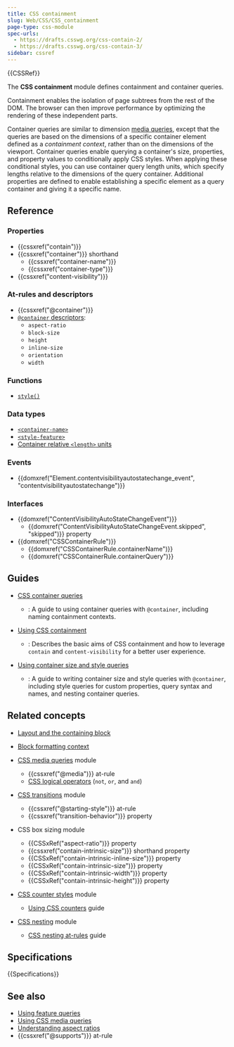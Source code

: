 ```yaml
---
title: CSS containment
slug: Web/CSS/CSS_containment
page-type: css-module
spec-urls:
  - https://drafts.csswg.org/css-contain-2/
  - https://drafts.csswg.org/css-contain-3/
sidebar: cssref
---
```


{{CSSRef}}

The **CSS containment** module defines containment and container queries.

Containment enables the isolation of page subtrees from the rest of the DOM. The browser can then improve performance by optimizing the rendering of these independent parts.

Container queries are similar to dimension [media queries](/en-US/docs/Web/CSS/CSS_media_queries), except that the queries are based on the dimensions of a specific container element defined as a _containment context_, rather than on the dimensions of the viewport. Container queries enable querying a container's size, properties, and property values to conditionally apply CSS styles. When applying these conditional styles, you can use container query length units, which specify lengths relative to the dimensions of the query container. Additional properties are defined to enable establishing a specific element as a query container and giving it a specific name.

## Reference

### Properties

- {{cssxref("contain")}}
- {{cssxref("container")}} shorthand
  - {{cssxref("container-name")}}
  - {{cssxref("container-type")}}
- {{cssxref("content-visibility")}}

### At-rules and descriptors

- {{cssxref("@container")}}
- [`@container` descriptors](/en-US/docs/Web/CSS/@container#descriptors):
  - `aspect-ratio`
  - `block-size`
  - `height`
  - `inline-size`
  - `orientation`
  - `width`

### Functions

- [`style()`](/en-US/docs/Web/CSS/@container#container_style_queries)

### Data types

- [`<container-name>`](/en-US/docs/Web/CSS/@container#values)
- [`<style-feature>`](/en-US/docs/Web/CSS/@container#container_style_queries)
- [Container relative `<length>` units](/en-US/docs/Web/CSS/length#container_query_length_units)

### Events

- {{domxref("Element.contentvisibilityautostatechange_event", "contentvisibilityautostatechange")}}

### Interfaces

- {{domxref("ContentVisibilityAutoStateChangeEvent")}}
  - {{domxref("ContentVisibilityAutoStateChangeEvent.skipped", "skipped")}} property
- {{domxref("CSSContainerRule")}}
  - {{domxref("CSSContainerRule.containerName")}}
  - {{domxref("CSSContainerRule.containerQuery")}}

## Guides

- [CSS container queries](/en-US/docs/Web/CSS/CSS_containment/Container_queries)

  - : A guide to using container queries with `@container`, including naming containment contexts.

- [Using CSS containment](/en-US/docs/Web/CSS/CSS_containment/Using_CSS_containment)

  - : Describes the basic aims of CSS containment and how to leverage `contain` and `content-visibility` for a better user experience.

- [Using container size and style queries](/en-US/docs/Web/CSS/CSS_containment/Container_size_and_style_queries)

  - : A guide to writing container size and style queries with `@container`, including style queries for custom properties, query syntax and names, and nesting container queries.

## Related concepts

- [Layout and the containing block](/en-US/docs/Web/CSS/Containing_block)
- [Block formatting context](/en-US/docs/Web/CSS/CSS_display/Block_formatting_context)

- [CSS media queries](/en-US/docs/Web/CSS/CSS_media_queries) module

  - {{cssxref("@media")}} at-rule
  - [CSS logical operators](/en-US/docs/Web/CSS/@media#logical_operators) (`not`, `or`, and `and`)

- [CSS transitions](/en-US/docs/Web/CSS/CSS_transitions) module

  - {{cssxref("@starting-style")}} at-rule
  - {{cssxref("transition-behavior")}} property

- CSS box sizing module

  - {{CSSxRef("aspect-ratio")}} property
  - {{cssxref("contain-intrinsic-size")}} shorthand property
  - {{CSSxRef("contain-intrinsic-inline-size")}} property
  - {{CSSxRef("contain-intrinsic-size")}} property
  - {{CSSxRef("contain-intrinsic-width")}} property
  - {{CSSxRef("contain-intrinsic-height")}} property

- [CSS counter styles](/en-US/docs/Web/CSS/CSS_counter_styles) module

  - [Using CSS counters](/en-US/docs/Web/CSS/CSS_counter_styles/Using_CSS_counters) guide

- [CSS nesting](/en-US/docs/Web/CSS/CSS_nesting) module
  - [CSS nesting at-rules](/en-US/docs/Web/CSS/CSS_nesting/Nesting_at-rules) guide

## Specifications

{{Specifications}}

## See also

- [Using feature queries](/en-US/docs/Web/CSS/CSS_conditional_rules/Using_feature_queries)
- [Using CSS media queries](/en-US/docs/Web/CSS/CSS_media_queries/Using_media_queries)
- [Understanding aspect ratios](/en-US/docs/Web/CSS/CSS_box_sizing/Understanding_aspect-ratio)
- {{cssxref("@supports")}} at-rule
